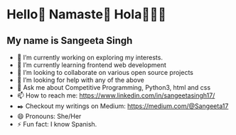 # Hello👋  Namaste🙏  Hola🙋🏽‍♀️
## My name is Sangeeta Singh

- 🔭 I’m currently working on exploring my interests.
- 🌱 I’m currently learning frontend web development
- 👯 I’m looking to collaborate on various open source projects
- 🤔 I’m looking for help with any of the above
- 💬 Ask me about Competitive Programming, Python3, html and css
- 📫 How to reach me: https://www.linkedin.com/in/sangeetasingh17/
- :black_nib: Checkout my writings on Medium: https://medium.com/@Sangeeta17
- 😄 Pronouns: She/Her
- ⚡ Fun fact: I know Spanish.
